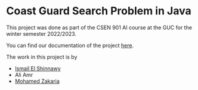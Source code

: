# Coast Guard Search Problem in Java

This project was done as part of the CSEN 901 AI course at the GUC for the winter semester 2022/2023.

You can find our documentation of the project [here](https://docs.google.com/document/d/1mLzN0ybrAXvblyo5ViLi37M5UH38ccEqIfUAzwJ_kuM/edit?usp=sharing).

The work in this project is by

- [Ismail El Shinnawy](https://github.com/IsmailElShinnawy)
- Ali Amr
- [Mohamed Zakaria](https://github.com/mzakariia)
